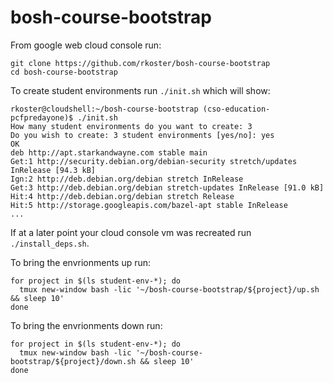 # bosh-course-bootstrap

From google web cloud console run:
```
git clone https://github.com/rkoster/bosh-course-bootstrap
cd bosh-course-bootstrap
```

To create student environments run `./init.sh` which will show:
```
rkoster@cloudshell:~/bosh-course-bootstrap (cso-education-pcfpredayone)$ ./init.sh
How many student environments do you want to create: 3
Do you wish to create: 3 student environments [yes/no]: yes
OK
deb http://apt.starkandwayne.com stable main
Get:1 http://security.debian.org/debian-security stretch/updates InRelease [94.3 kB]
Ign:2 http://deb.debian.org/debian stretch InRelease                                                                                        
Get:3 http://deb.debian.org/debian stretch-updates InRelease [91.0 kB]                                                                      
Hit:4 http://deb.debian.org/debian stretch Release                                                         
Hit:5 http://storage.googleapis.com/bazel-apt stable InRelease 
...          
```

If at a later point your cloud console vm was recreated run `./install_deps.sh`.

To bring the envrionments up run:
```
for project in $(ls student-env-*); do
  tmux new-window bash -lic '~/bosh-course-bootstrap/${project}/up.sh && sleep 10'
done
```

To bring the envrionments down run:
```
for project in $(ls student-env-*); do
  tmux new-window bash -lic '~/bosh-course-bootstrap/${project}/down.sh && sleep 10'
done
```
